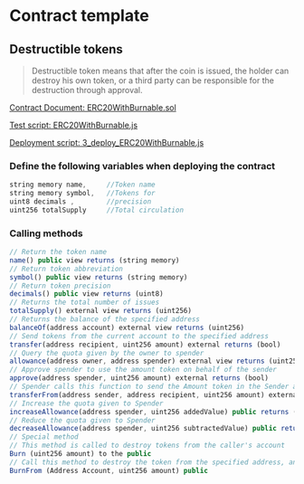 # Contract template

## Destructible tokens
> Destructible token means that after the coin is issued, the holder can destroy his own token, or a third party can be responsible for the destruction through approval.

[Contract Document: ERC20WithBurnable.sol](https://github.com/TxCodeGroup/ContractTemplate/blob/master/contracts/ERC20/ERC20WithBurnable.sol)

[Test script: ERC20WithBurnable.js](https://github.com/TxCodeGroup/ContractTemplate/blob/master/test/ERC20/ERC20WithBurnable.js)

[Deployment script: 3_deploy_ERC20WithBurnable.js](https://github.com/TxCodeGroup/ContractTemplate/blob/master/migrations/3_deploy_ERC20WithBurnable.js)

### Define the following variables when deploying the contract
```javascript
string memory name,     //Token name
string memory symbol,   //Tokens for
uint8 decimals ,        //precision
uint256 totalSupply     //Total circulation
```
### Calling methods
```javascript
// Return the token name
name() public view returns (string memory)
// Return token abbreviation
symbol() public view returns (string memory)
// Return token precision
decimals() public view returns (uint8)
// Returns the total number of issues
totalSupply() external view returns (uint256)
// Returns the balance of the specified address
balanceOf(address account) external view returns (uint256)
// Send tokens from the current account to the specified address
transfer(address recipient, uint256 amount) external returns (bool)
// Query the quota given by the owner to spender
allowance(address owner, address spender) external view returns (uint256)
// Approve spender to use the amount token on behalf of the sender
approve(address spender, uint256 amount) external returns (bool)
// Spender calls this function to send the Amount token in the Sender account to the Recipient
transferFrom(address sender, address recipient, uint256 amount) external returns (bool)
// Increase the quota given to Spender
increaseAllowance(address spender, uint256 addedValue) public returns (bool)
// Reduce the quota given to Spender
decreaseAllowance(address spender, uint256 subtractedValue) public returns (bool)
// Special method
// This method is called to destroy tokens from the caller's account
Burn (uint256 amount) to the public
// Call this method to destroy the token from the specified address, and the token is deducted from the sender's approval
BurnFrom (Address Account, uint256 amount) public
```
